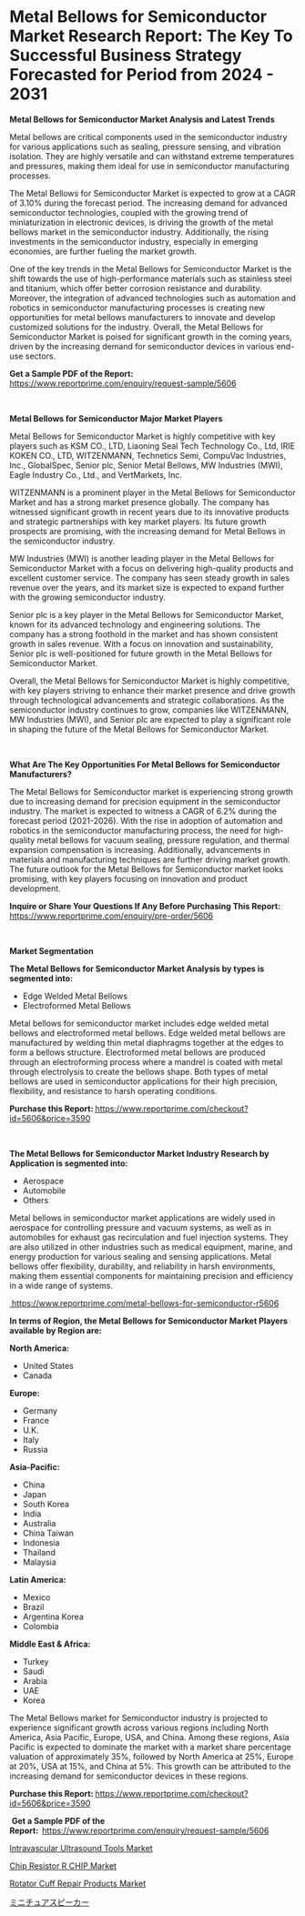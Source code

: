 <p><h1>Metal Bellows for Semiconductor Market Research Report: The Key To Successful Business Strategy Forecasted for Period from 2024 - 2031</h1></p><p><strong>Metal Bellows for Semiconductor Market Analysis and Latest Trends</strong></p>
<p><p>Metal bellows are critical components used in the semiconductor industry for various applications such as sealing, pressure sensing, and vibration isolation. They are highly versatile and can withstand extreme temperatures and pressures, making them ideal for use in semiconductor manufacturing processes.</p><p>The Metal Bellows for Semiconductor Market is expected to grow at a CAGR of 3.10% during the forecast period. The increasing demand for advanced semiconductor technologies, coupled with the growing trend of miniaturization in electronic devices, is driving the growth of the metal bellows market in the semiconductor industry. Additionally, the rising investments in the semiconductor industry, especially in emerging economies, are further fueling the market growth.</p><p>One of the key trends in the Metal Bellows for Semiconductor Market is the shift towards the use of high-performance materials such as stainless steel and titanium, which offer better corrosion resistance and durability. Moreover, the integration of advanced technologies such as automation and robotics in semiconductor manufacturing processes is creating new opportunities for metal bellows manufacturers to innovate and develop customized solutions for the industry. Overall, the Metal Bellows for Semiconductor Market is poised for significant growth in the coming years, driven by the increasing demand for semiconductor devices in various end-use sectors.</p></p>
<p><strong>Get a Sample PDF of the Report:&nbsp;</strong> <a href="https://www.reportprime.com/enquiry/request-sample/5606">https://www.reportprime.com/enquiry/request-sample/5606</a></p>
<p>&nbsp;</p>
<p><strong>Metal Bellows for Semiconductor Major Market Players</strong></p>
<p><p>Metal Bellows for Semiconductor Market is highly competitive with key players such as KSM CO., LTD, Liaoning Seal Tech Technology Co., Ltd, IRIE KOKEN CO., LTD, WITZENMANN, Technetics Semi, CompuVac Industries, Inc., GlobalSpec, Senior plc, Senior Metal Bellows, MW Industries (MWI), Eagle Industry Co., Ltd., and VertMarkets, Inc.</p><p>WITZENMANN is a prominent player in the Metal Bellows for Semiconductor Market and has a strong market presence globally. The company has witnessed significant growth in recent years due to its innovative products and strategic partnerships with key market players. Its future growth prospects are promising, with the increasing demand for Metal Bellows in the semiconductor industry.</p><p>MW Industries (MWI) is another leading player in the Metal Bellows for Semiconductor Market with a focus on delivering high-quality products and excellent customer service. The company has seen steady growth in sales revenue over the years, and its market size is expected to expand further with the growing semiconductor industry.</p><p>Senior plc is a key player in the Metal Bellows for Semiconductor Market, known for its advanced technology and engineering solutions. The company has a strong foothold in the market and has shown consistent growth in sales revenue. With a focus on innovation and sustainability, Senior plc is well-positioned for future growth in the Metal Bellows for Semiconductor Market.</p><p>Overall, the Metal Bellows for Semiconductor Market is highly competitive, with key players striving to enhance their market presence and drive growth through technological advancements and strategic collaborations. As the semiconductor industry continues to grow, companies like WITZENMANN, MW Industries (MWI), and Senior plc are expected to play a significant role in shaping the future of the Metal Bellows for Semiconductor Market.</p></p>
<p>&nbsp;</p>
<p><strong>What Are The Key Opportunities For Metal Bellows for Semiconductor Manufacturers?</strong></p>
<p><p>The Metal Bellows for Semiconductor market is experiencing strong growth due to increasing demand for precision equipment in the semiconductor industry. The market is expected to witness a CAGR of 6.2% during the forecast period (2021-2026). With the rise in adoption of automation and robotics in the semiconductor manufacturing process, the need for high-quality metal bellows for vacuum sealing, pressure regulation, and thermal expansion compensation is increasing. Additionally, advancements in materials and manufacturing techniques are further driving market growth. The future outlook for the Metal Bellows for Semiconductor market looks promising, with key players focusing on innovation and product development.</p></p>
<p><strong>Inquire or Share Your Questions If Any Before Purchasing This Report:</strong> <a href="https://www.reportprime.com/enquiry/pre-order/5606">https://www.reportprime.com/enquiry/pre-order/5606</a></p>
<p>&nbsp;</p>
<p><strong>Market Segmentation</strong></p>
<p><strong>The Metal Bellows for Semiconductor Market Analysis by types is segmented into:</strong></p>
<p><ul><li>Edge Welded Metal Bellows</li><li>Electroformed Metal Bellows</li></ul></p>
<p><p>Metal bellows for semiconductor market includes edge welded metal bellows and electroformed metal bellows. Edge welded metal bellows are manufactured by welding thin metal diaphragms together at the edges to form a bellows structure. Electroformed metal bellows are produced through an electroforming process where a mandrel is coated with metal through electrolysis to create the bellows shape. Both types of metal bellows are used in semiconductor applications for their high precision, flexibility, and resistance to harsh operating conditions.</p></p>
<p><strong>Purchase this Report:&nbsp;</strong><a href="https://www.reportprime.com/checkout?id=5606&price=3590">https://www.reportprime.com/checkout?id=5606&price=3590</a></p>
<p>&nbsp;</p>
<p><strong>The Metal Bellows for Semiconductor Market Industry Research by Application is segmented into:</strong></p>
<p><ul><li>Aerospace</li><li>Automobile</li><li>Others</li></ul></p>
<p><p>Metal bellows in semiconductor market applications are widely used in aerospace for controlling pressure and vacuum systems, as well as in automobiles for exhaust gas recirculation and fuel injection systems. They are also utilized in other industries such as medical equipment, marine, and energy production for various sealing and sensing applications. Metal bellows offer flexibility, durability, and reliability in harsh environments, making them essential components for maintaining precision and efficiency in a wide range of systems.</p></p>
<p><a href="https://www.reportprime.com/metal-bellows-for-semiconductor-r5606">&nbsp;https://www.reportprime.com/metal-bellows-for-semiconductor-r5606</a></p>
<p><strong>In terms of Region, the Metal Bellows for Semiconductor Market Players available by Region are:</strong></p>
<p>
    <p> <strong> North America: </strong>
        <ul>
            <li>United States</li>
            <li>Canada</li>
        </ul>
        </p> 
    <p> <strong> Europe: </strong>
        <ul>
            <li>Germany</li>
            <li>France</li>
            <li>U.K.</li>
            <li>Italy</li>
            <li>Russia</li>
        </ul>
        </p> 
    <p> <strong> Asia-Pacific: </strong>
        <ul>
            <li>China</li>
            <li>Japan</li>
            <li>South Korea</li>
            <li>India</li>
            <li>Australia</li>
            <li>China Taiwan</li>
            <li>Indonesia</li>
            <li>Thailand</li>
            <li>Malaysia</li>
        </ul>
        </p> 
    <p> <strong> Latin America: </strong>
        <ul>
            <li>Mexico</li>
            <li>Brazil</li>
            <li>Argentina Korea</li>
            <li>Colombia</li>
        </ul>
        </p> 
    <p> <strong> Middle East & Africa: </strong>
        <ul>
            <li>Turkey</li>
            <li>Saudi</li>
            <li>Arabia</li>
            <li>UAE</li>
            <li>Korea</li>
        </ul>
    </p>
    </p>
<p><p>The Metal Bellows market for Semiconductor industry is projected to experience significant growth across various regions including North America, Asia Pacific, Europe, USA, and China. Among these regions, Asia Pacific is expected to dominate the market with a market share percentage valuation of approximately 35%, followed by North America at 25%, Europe at 20%, USA at 15%, and China at 5%. This growth can be attributed to the increasing demand for semiconductor devices in these regions.</p></p>
<p><strong>Purchase this Report: </strong><a href="https://www.reportprime.com/checkout?id=5606&price=3590">https://www.reportprime.com/checkout?id=5606&price=3590</a></p>
<p>&nbsp;<strong>Get a Sample PDF of the Report:&nbsp;&nbsp;</strong><a href="https://www.reportprime.com/enquiry/request-sample/5606">https://www.reportprime.com/enquiry/request-sample/5606</a></p>
<p><strong></strong></p>
<p><p><a href="https://issuu.com/reportprime-2/docs/intravascular-ultrasound-tools-market-size-2030.pp">Intravascular Ultrasound Tools Market</a></p><p><a href="https://github.com/sofayahoo2023/Market-Research-Report-List-5/blob/main/chip-resistor-r-chip-market.md">Chip Resistor R CHIP Market</a></p><p><a href="https://issuu.com/reportprime-2/docs/rotator-cuff-repair-products-market-size-2030.pptx">Rotator Cuff Repair Products Market</a></p><p><a href="https://github.com/pepo3k/Market-Research-Report-List-2/blob/main/284194758253.md">ミニチュアスピーカー</a></p></p>